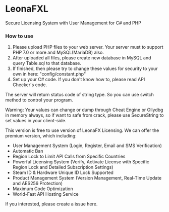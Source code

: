 # LeonaFXL
Secure Licensing System with User Management for C# and PHP

### How to use
1. Please upload PHP files to your web server. Your server must to support PHP 7.0 or more and MySQL(MariaDB) also.
2. After uploaded all files, please create new database in MySQL and query Table.sql to that database.
3. If finished, then please try to change these values for security to your own in here: "config/constant.php"
4. Set up your C# code. If you don't know how to, please read API Checker's code.

The server will return status code of string type. So you can use switch method to control your program.

Warning: Your values can change or dump through Cheat Engine or Ollydbg in memory always, so if want to safe from crack, please use SecureString to set values in your client-side.


This version is free to use version of LeonaFX Licensing.
We can offer the premium version, which including:

- User Management System (Login, Register, Email and SMS Verification)
- Automatic Ban
- Region Lock to Limit API Calls from Specific Countries
- Powerful Licensing System (Verify, Activate License with Specific Region Lock and Detailed Subscription Settings)
- Steam ID & Hardware Unique ID Lock Supported
- Product Management System (Version Management, Real-Time Update and AES256 Protection)
- Maximum Code Optimization
- World-Fast API Hosting Service

If you interested, please create a issue here.
